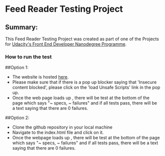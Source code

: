 # Feed Reader Testing Project

## Summary:

This Feed Reader Testing Project was created as part of one of the Projects for [Udacity's Front End Developer Nanodegree Programme](https://www.udacity.com/course/front-end-web-developer-nanodegree--nd001).

### How to run the test

##Option 1:
* The website is hosted [here](https://spanackal.github.io/feed-reader).
* Please make sure that if there is a pop up blocker saying that 'Insecure content blocked', please click on the 'load Unsafe Scripts' link in the pop up.
* Once the web page loads up , there will be test at the bottom of the page which says "~ specs, ~ failures" and if all tests pass, there will be a text saying that there are 0 failures.


##Option 2:
* Clone the github repository in your local machine
* Navigate to the index.html file and click on it.
* Once the webpage loads up , there will be test at the bottom of the page which says "~ specs, ~ failures" and if all tests pass, there will be a text saying that there are 0 failures.